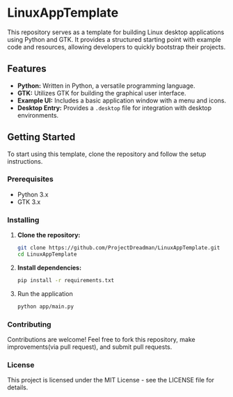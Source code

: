 # LinuxAppTemplate

This repository serves as a template for building Linux desktop applications using Python and GTK. It provides a structured starting point with example code and resources, allowing developers to quickly bootstrap their projects.

## Features

- **Python:** Written in Python, a versatile programming language.
- **GTK:** Utilizes GTK for building the graphical user interface.
- **Example UI:** Includes a basic application window with a menu and icons.
- **Desktop Entry:** Provides a `.desktop` file for integration with desktop environments.

## Getting Started

To start using this template, clone the repository and follow the setup instructions.

### Prerequisites

- Python 3.x
- GTK 3.x

### Installing

1. **Clone the repository:**

   ```sh
   git clone https://github.com/ProjectDreadman/LinuxAppTemplate.git
   cd LinuxAppTemplate
   
2. **Install dependencies:**
   ```sh
   pip install -r requirements.txt
   
3. Run the application
   ```sh
   python app/main.py
   
### Contributing
Contributions are welcome! Feel free to fork this repository, make improvements(via pull request), and submit pull requests.

### License
This project is licensed under the MIT License - see the LICENSE file for details.

